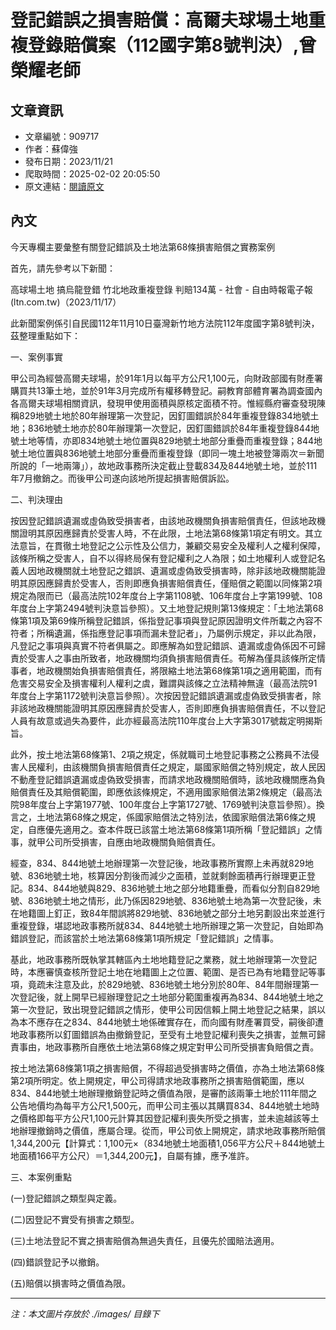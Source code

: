 # 登記錯誤之損害賠償：高爾夫球場土地重複登錄賠償案（112國字第8號判決）,曾榮耀老師

## 文章資訊
- 文章編號：909717
- 作者：蘇偉強
- 發布日期：2023/11/21
- 爬取時間：2025-02-02 20:05:50
- 原文連結：[閱讀原文](https://real-estate.get.com.tw/Columns/detail.aspx?no=909717)

## 內文
今天專欄主要彙整有關登記錯誤及土地法第68條損害賠償之實務案例

首先，請先參考以下新聞：

高球場土地 搞烏龍登錯 竹北地政重複登錄 判賠134萬 - 社會 - 自由時報電子報 (ltn.com.tw)（2023/11/17）

此新聞案例係引自民國112年11月10日臺灣新竹地方法院112年度國字第8號判決，茲整理重點如下：

一、案例事實

甲公司為經營高爾夫球場，於91年1月以每平方公尺1,100元，向財政部國有財產署購買共13筆土地，並於91年3月完成所有權移轉登記。嗣教育部體育署為調查國內各高爾夫球場相關資訊，發現甲使用面積與原核定面積不符。惟經縣府審查發現陳稱829地號土地於80年辦理第一次登記，因釘圖錯誤於84年重複登錄834地號土地；836地號土地亦於80年辦理第一次登記，因釘圖錯誤於84年重複登錄844地號土地等情，亦即834地號土地位置與829地號土地部分重疊而重複登錄；844地號土地位置與836地號土地部分重疊而重複登錄（即同一塊土地被登簿兩次＝新聞所說的「一地兩簿」），故地政事務所決定截止登載834及844地號土地，並於111年7月撤銷之。而後甲公司遂向該地所提起損害賠償訴訟。

二、判決理由

按因登記錯誤遺漏或虛偽致受損害者，由該地政機關負損害賠償責任，但該地政機關證明其原因應歸責於受害人時，不在此限，土地法第68條第1項定有明文。其立法意旨，在貫徹土地登記之公示性及公信力，兼顧交易安全及權利人之權利保障，該條所稱之受害人，自不以得終局保有登記權利之人為限；如土地權利人或登記名義人因地政機關就土地登記之錯誤、遺漏或虛偽致受損害時，除非該地政機關能證明其原因應歸責於受害人，否則即應負損害賠償責任，僅賠償之範圍以同條第2項規定為限而已（最高法院102年度台上字第1108號、106年度台上字第199號、108年度台上字第2494號判決意旨參照）。又土地登記規則第13條規定：「土地法第68條第1項及第69條所稱登記錯誤，係指登記事項與登記原因證明文件所載之內容不符者；所稱遺漏，係指應登記事項而漏未登記者」，乃屬例示規定，非以此為限，凡登記之事項與真實不符者俱屬之。即應解為如登記錯誤、遺漏或虛偽係因不可歸責於受害人之事由所致者，地政機關均須負損害賠償責任。苟解為僅具該條所定情事者，地政機關始負損害賠償責任，將限縮土地法第68條第1項之適用範圍，而有危害交易安全及損害權利人權利之虞，難謂與該條之立法精神無違（最高法院91年度台上字第1172號判決意旨參照）。次按因登記錯誤遺漏或虛偽致受損害者，除非該地政機關能證明其原因應歸責於受害人，否則即應負損害賠償責任，不以登記人員有故意或過失為要件，此亦經最高法院110年度台上大字第3017號裁定明揭斯旨。

此外，按土地法第68條第1、2項之規定，係就職司土地登記事務之公務員不法侵害人民權利，由該機關負損害賠償責任之規定，屬國家賠償之特別規定，故人民因不動產登記錯誤遺漏或虛偽致受損害，而請求地政機關賠償時，該地政機關應為負賠償責任及其賠償範圍，即應依該條規定，不適用國家賠償法第2條規定（最高法院98年度台上字第1977號、100年度台上字第1727號、1769號判決意旨參照）。換言之，土地法第68條之規定，係國家賠償法之特別法，依國家賠償法第6條之規定，自應優先適用之。查本件既已該當土地法第68條第1項所稱「登記錯誤」之情事，就甲公司所受損害，自應由地政機關負賠償責任。

經查，834、844地號土地辦理第一次登記後，地政事務所實際上未再就829地號、836地號土地，核算因分割後而減少之面積，並就剩餘面積再行辦理更正登記。834、844地號與829、836地號土地之部分地籍重疊，而看似分割自829地號、836地號土地之情形，此乃係因829地號、836地號土地為第一次登記後，未在地籍圖上釘正，致84年間誤將829地號、836地號之部分土地另劃設出來並進行重複登錄，堪認地政事務所就834、844地號土地所辦理之第一次登記，自始即為錯誤登記，而該當於土地法第68條第1項所規定「登記錯誤」之情事。

基此，地政事務所既執掌其轄區內土地地籍登記之業務，就土地辦理第一次登記時，本應審慎查核所登記土地在地籍圖上之位置、範圍、是否已為有地籍登記等事項，竟疏未注意及此，於829地號、836地號土地分別於80年、84年間辦理第一次登記後，就上開早已經辦理登記之土地部分範圍重複再為834、844地號土地之第一次登記，致出現登記錯誤之情形，使甲公司因信賴上開土地登記之結果，誤以為本不應存在之834、844地號土地係確實存在，而向國有財產署買受，嗣後卻遭地政事務所以釘圖錯誤為由撤銷登記，至受有土地登記權利喪失之損害，並無可歸責事由，地政事務所自應依土地法第68條之規定對甲公司所受損害負賠償之責。

按土地法第68條第1項之損害賠償，不得超過受損害時之價值，亦為土地法第68條第2項所明定。依上開規定，甲公司得請求地政事務所之損害賠償範圍，應以834、844地號土地辦理撤銷登記時之價值為限，是審酌該兩筆土地於111年間之公告地價均為每平方公尺1,500元，而甲公司主張以其購買834、844地號土地時之價格即每平方公尺1,100元計算其因登記權利喪失所受之損害，並未逾越該等土地辦理撤銷時之價值，應屬合理。從而，甲公司依上開規定，請求地政事務所賠償1,344,200元【計算式：1,100元×（834地號土地面積1,056平方公尺＋844地號土地面積166平方公尺）＝1,344,200元】，自屬有據，應予准許。

三、本案例重點

(一)登記錯誤之類型與定義。

(二)因登記不實受有損害之類型。

(三)土地法登記不實之損害賠償為無過失責任，且優先於國賠法適用。

(四)錯誤登記予以撤銷。

(五)賠償以損害時之價值為限。

---
*注：本文圖片存放於 ./images/ 目錄下*

